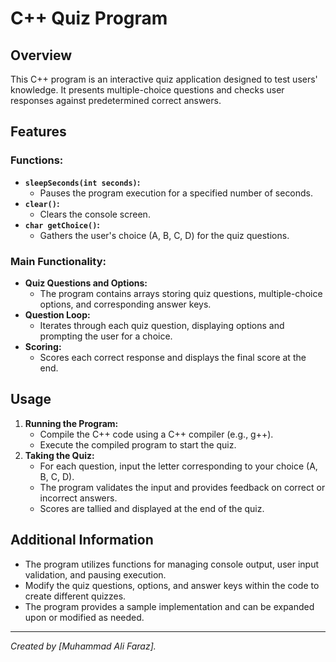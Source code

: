 # C++ Quiz Program

## Overview

This C++ program is an interactive quiz application designed to test users' knowledge. It presents multiple-choice questions and checks user responses against predetermined correct answers.

## Features

### Functions:

- **`sleepSeconds(int seconds)`:**
  - Pauses the program execution for a specified number of seconds.
- **`clear()`:**
  - Clears the console screen.
- **`char getChoice()`:**
  - Gathers the user's choice (A, B, C, D) for the quiz questions.

### Main Functionality:

- **Quiz Questions and Options:**
  - The program contains arrays storing quiz questions, multiple-choice options, and corresponding answer keys.
- **Question Loop:**
  - Iterates through each quiz question, displaying options and prompting the user for a choice.
- **Scoring:**
  - Scores each correct response and displays the final score at the end.

## Usage

1. **Running the Program:**
   - Compile the C++ code using a C++ compiler (e.g., g++).
   - Execute the compiled program to start the quiz.
2. **Taking the Quiz:**
   - For each question, input the letter corresponding to your choice (A, B, C, D).
   - The program validates the input and provides feedback on correct or incorrect answers.
   - Scores are tallied and displayed at the end of the quiz.

## Additional Information

- The program utilizes functions for managing console output, user input validation, and pausing execution.
- Modify the quiz questions, options, and answer keys within the code to create different quizzes.
- The program provides a sample implementation and can be expanded upon or modified as needed.

---

*Created by [Muhammad Ali Faraz].*
